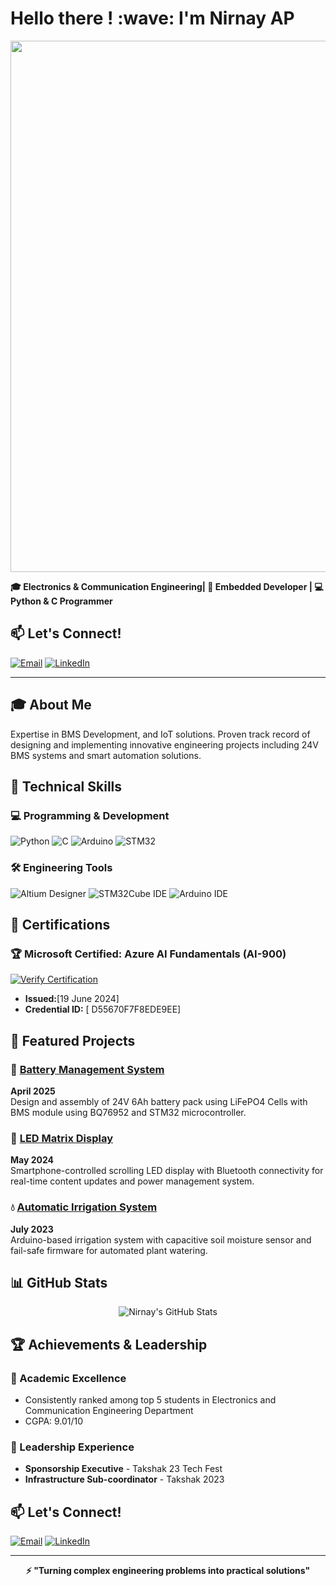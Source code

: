 <h1>
  Hello there ! :wave: I'm Nirnay AP
</h1>

<div id="header" align="center">
  <img src="https://media0.giphy.com/media/v1.Y2lkPTc5MGI3NjExOWo2anNlMXVkYW4zMTNyOG5hZzJ5djE0ejJiMnRvMGV4MHM3dHhiMSZlcD12MV9pbnRlcm5hbF9naWZfYnlfaWQmY3Q9Zw/f3iwJFOVOwuy7K6FFw/giphy.gif" width="850"/>
</div>

**🎓 Electronics & Communication Engineering| 🔋 Embedded Developer | 💻 Python & C Programmer**



## 📫 Let's Connect!

[![Email](https://img.shields.io/badge/Email-apnirnay7@gmail.com-D14836?style=for-the-badge&logo=gmail&logoColor=white)](mailto:apnirnay7@gmail.com)
[![LinkedIn](https://img.shields.io/badge/LinkedIn-Connect-0A66C2?style=for-the-badge&logo=linkedin&logoColor=white)](https://www.linkedin.com/in/nirnay-ap-660635234/)

---

## 🎓 About Me

Expertise in BMS Development, and IoT solutions. Proven track record of designing and implementing innovative engineering projects including 24V BMS systems and smart automation solutions.

## 🔧 Technical Skills

### 💻 Programming & Development
![Python](https://img.shields.io/badge/Python-3776AB?style=for-the-badge&logo=python&logoColor=white)
![C](https://img.shields.io/badge/C-A8B9CC?style=for-the-badge&logo=c&logoColor=black)
![Arduino](https://img.shields.io/badge/Arduino-00979D?style=for-the-badge&logo=arduino&logoColor=white)
![STM32](https://img.shields.io/badge/STM32-03234B?style=for-the-badge&logo=stmicroelectronics&logoColor=white)

### 🛠️ Engineering Tools
![Altium Designer](https://img.shields.io/badge/Altium_Designer-A5915F?style=for-the-badge&logo=altium-designer&logoColor=white)
![STM32Cube IDE](https://img.shields.io/badge/STM32Cube_IDE-03234B?style=for-the-badge&logo=stmicroelectronics&logoColor=white)
![Arduino IDE](https://img.shields.io/badge/Arduino_IDE-00979D?style=for-the-badge&logo=arduino&logoColor=white)

## 📜 Certifications

### 🏆 Microsoft Certified: Azure AI Fundamentals (AI-900)
[![Verify Certification](https://img.shields.io/badge/Verify_Certification-0078D4?style=for-the-badge&logo=microsoft&logoColor=white)](https://learn.microsoft.com/en-gb/users/nirnayap-0648/credentials/d55670f7f8ede9ee)
- **Issued:**[19 June 2024]
- **Credential ID:** [ D55670F7F8EDE9EE]


## 🚀 Featured Projects

### 🔋 [Battery Management System](https://github.com/Nirnay-ap/24V_6Ah_Battery_Management_System)
**April 2025**  
Design and assembly of 24V 6Ah battery pack using LiFePO4 Cells with BMS module using BQ76952 and STM32 microcontroller.

### 🔢 [LED Matrix Display](https://github.com/Nirnay-ap/LED_Matrix_Display)
**May 2024**  
Smartphone-controlled scrolling LED display with Bluetooth connectivity for real-time content updates and power management system.

### 💧 [Automatic Irrigation System](https://github.com/Nirnay-ap/AUTOMATIC-PLANT-IRRIGATION-SYSTEM)
**July 2023**  
Arduino-based irrigation system with capacitive soil moisture sensor and fail-safe firmware for automated plant watering.

## 📊 GitHub Stats

<div align="center">
  
![Nirnay's GitHub Stats](https://github-readme-stats.vercel.app/api?username=Nirnay-ap&show_icons=true&theme=radical&hide_border=true)



</div>

## 🏆 Achievements & Leadership

### 🎯 Academic Excellence
- Consistently ranked among top 5 students in Electronics and Communication Engineering Department
- CGPA: 9.01/10

### 👥 Leadership Experience
- **Sponsorship Executive** - Takshak 23 Tech Fest
- **Infrastructure Sub-coordinator** - Takshak 2023

## 📫 Let's Connect!

[![Email](https://img.shields.io/badge/Email-apnimay7@gmail.com-D14836?style=for-the-badge&logo=gmail&logoColor=white)](mailto:apnirnay7@gmail.com)
[![LinkedIn](https://img.shields.io/badge/LinkedIn-Connect-0A66C2?style=for-the-badge&logo=linkedin&logoColor=white)](https://www.linkedin.com/in/nirnay-ap-660635234/)

---

<div align="center">
  
**⚡ "Turning complex engineering problems into practical solutions"**

</div>

